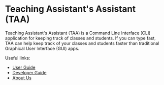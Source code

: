 # Teaching Assistant's Assistant (TAA)

Teaching Assistant's Assistant (TAA) is a Command Line Interface (CLI) application for keeping track of classes and 
students. If you can type fast, TAA can help keep track of your classes and students faster than traditional Graphical
User Interface (GUI) apps.

Useful links:
* [User Guide](UserGuide.md)
* [Developer Guide](DeveloperGuide.md)
* [About Us](AboutUs.md)
